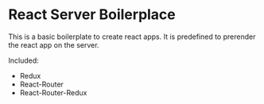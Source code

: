 # React Server Boilerplace

This is a basic boilerplate to create react apps.
It is predefined to prerender the react app on the server.

Included:
- Redux
- React-Router
- React-Router-Redux
